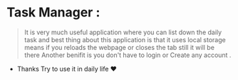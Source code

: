 # Task Manager : 
> It is very much useful application where you can list down the daily task and best thing about this application is that it uses local storage means if you reloads the webpage or closes the tab still it will be there
> Another benifit is you don't have to login or Create any account .


- Thanks Try to use it in daily life ❤️
